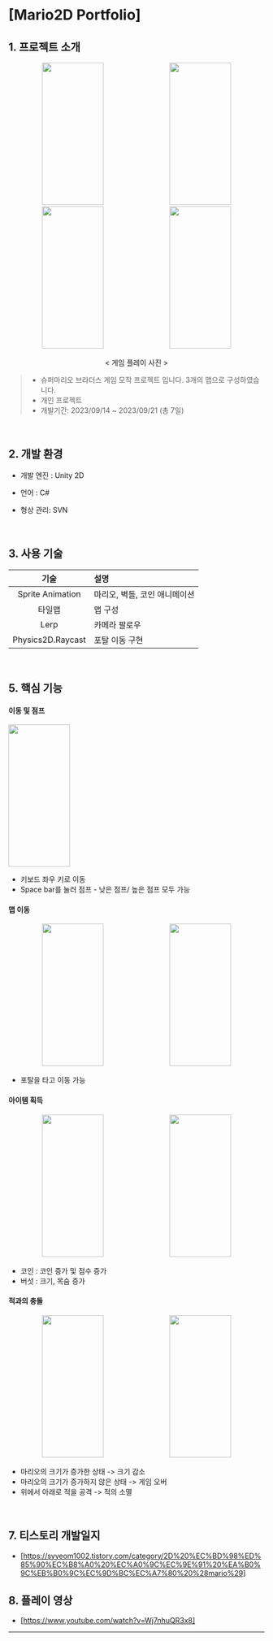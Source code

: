 # [Mario2D Portfolio]


## 1. 프로젝트 소개

<div align="center">
  
  <img src="https://github.com/user-attachments/assets/29e21f73-01e5-477d-a38d-913ac11fe60c" width="49%" height="280"/>
  <img src="https://github.com/user-attachments/assets/1d3157e0-772e-4b68-98ed-1be168f8ba80" width="49%" height="280"/>
  <img src="https://github.com/user-attachments/assets/a413ad52-bd79-4639-b783-5703c9eea305" width="49%" height="280"/>
  <img src="https://github.com/user-attachments/assets/f01b9e66-8f86-4e27-beeb-e68c09cc626f" width="49%" height="280"/>

  < 게임 플레이 사진 >

</div>

> + 슈퍼마리오 브라더스 게임 모작 프로젝트 입니다. 3개의 맵으로 구성하였습니다.
> + 개인 프로젝트
> + 개발기간: 2023/09/14 ~ 2023/09/21 (총 7일)


<br>

## 2. 개발 환경

+ 개발 엔진 : Unity 2D

+ 언어 : C#

+ 형상 관리: SVN

<br>

## 3. 사용 기술
| 기술 | 설명 |
|:---:|:---|
| Sprite Animation | 마리오, 벽돌, 코인 애니메이션 |
| 타일맵 | 맵 구성 |
| Lerp | 카메라 팔로우 |
| Physics2D.Raycast | 포탈 이동 구현 |

<br>


## 5. 핵심 기능


#### 이동 및 점프
<img src="https://github.com/user-attachments/assets/11cc95ff-1e0a-41db-99a3-302b18869e95" width="49%" height="280"/>

+ 키보드 좌우 키로 이동
+ Space bar를 눌러 점프 - 낮은 점프/ 높은 점프 모두 가능


#### 맵 이동
<div align="center">

  <img src="https://github.com/user-attachments/assets/0c9152d7-3a7b-4341-8474-9505adc12a4f" width="49%" height="280"/>
  <img src="https://github.com/user-attachments/assets/2dad20b5-6b8c-481f-a554-48394df6d80d" width="49%" height="280"/>

</div>

+ 포탈을 타고 이동 가능


#### 아이템 획득 
<div align="center">

  <img src="https://github.com/user-attachments/assets/e561759c-4568-4fc2-9fe4-ba2b972b0adb" width="49%" height="280"/>
  <img src="https://github.com/user-attachments/assets/a9fb460c-7c83-4f43-928b-f6cc181c6bed" width="49%" height="280"/>

</div>

+ 코인 : 코인 증가 및 점수 증가
+ 버섯 : 크기, 목숨 증가


#### 적과의 충돌
<div align="center">

  <img src="https://github.com/user-attachments/assets/681a87de-7626-4a73-904e-093a1984104b" width="49%" height="280"/>
  <img src="https://github.com/user-attachments/assets/e2b303b9-a74e-4939-9d5d-6e0f50b46941" width="49%" height="280"/>

</div>

+ 마리오의 크기가 증가한 상태 -> 크기 감소
+ 마리오의 크기가 증가하지 않은 상태 -> 게임 오버
+ 위에서 아래로 적을 공격 -> 적의 소멸



<br>


## 7. 티스토리 개발일지
+ [https://syyeom1002.tistory.com/category/2D%20%EC%BD%98%ED%85%90%EC%B8%A0%20%EC%A0%9C%EC%9E%91%20%EA%B0%9C%EB%B0%9C%EC%9D%BC%EC%A7%80%20%28mario%29]


## 8. 플레이 영상
+ [https://www.youtube.com/watch?v=Wj7nhuQR3x8]

---

